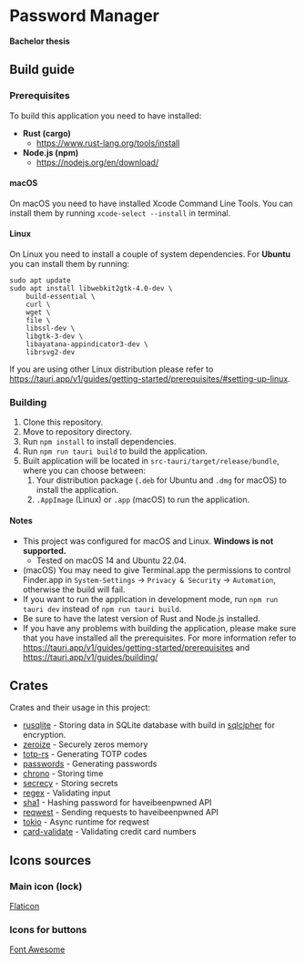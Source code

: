 # Password Manager
**Bachelor thesis**

## Build guide
### Prerequisites
To build this application you need to have installed:
- **Rust (cargo)**
  - https://www.rust-lang.org/tools/install
- **Node.js (npm)**
  - https://nodejs.org/en/download/

#### macOS
On macOS you need to have installed Xcode Command Line Tools. 
You can install them by running `xcode-select --install` in terminal.

#### Linux
On Linux you need to install a couple of system dependencies.
For **Ubuntu** you can install them by running:
```
sudo apt update
sudo apt install libwebkit2gtk-4.0-dev \
    build-essential \
    curl \
    wget \
    file \
    libssl-dev \
    libgtk-3-dev \
    libayatana-appindicator3-dev \
    librsvg2-dev
```
If you are using other Linux distribution please refer to https://tauri.app/v1/guides/getting-started/prerequisites/#setting-up-linux.

### Building
1. Clone this repository.
2. Move to repository directory.
3. Run `npm install` to install dependencies.
4. Run `npm run tauri build` to build the application.
5. Built application will be located in ```src-tauri/target/release/bundle```, where you can choose between:
   1. Your distribution package (```.deb``` for Ubuntu and ```.dmg``` for macOS) to install the application.
   2. ```.AppImage``` (Linux) or ```.app``` (macOS) to run the application.

#### Notes
- This project was configured for macOS and Linux. **Windows is not supported.**
  - Tested on macOS 14 and Ubuntu 22.04.
- (macOS) You may need to give Terminal.app the permissions to control Finder.app in ```System-Settings``` -> ```Privacy & Security``` -> ```Automation```, otherwise the build will fail.
- If you want to run the application in development mode, run `npm run tauri dev` instead of `npm run tauri build`.
- Be sure to have the latest version of Rust and Node.js installed.
- If you have any problems with building the application, please make sure that you have installed all the prerequisites. For more information refer to https://tauri.app/v1/guides/getting-started/prerequisites and https://tauri.app/v1/guides/building/

## Crates
Crates and their usage in this project:
- [rusqlite](https://crates.io/crates/rusqlite) - Storing data in SQLite database with build in [sqlcipher](https://github.com/sqlcipher/sqlcipher) for encryption.
- [zeroize](https://crates.io/crates/zeroize) - Securely zeros memory 
- [totp-rs](https://crates.io/crates/totp-rs) - Generating TOTP codes
- [passwords](https://crates.io/crates/passwords) - Generating passwords
- [chrono](https://crates.io/crates/chrono) - Storing time
- [secrecy](https://crates.io/crates/secrecy) - Storing secrets
- [regex](https://crates.io/crates/regex) - Validating input
- [sha1](https://crates.io/crates/sha1) - Hashing password for haveibeenpwned API
- [reqwest](https://crates.io/crates/reqwest) - Sending requests to haveibeenpwned API
- [tokio](https://crates.io/crates/tokio) - Async runtime for reqwest
- [card-validate](https://crates.io/crates/card-validate) - Validating credit card numbers

## Icons sources
### Main icon (lock)
[Flaticon](https://www.flaticon.com/free-icon/lock_526812?term=password&page=1&position=28&origin=search&related_id=526812)
### Icons for buttons
[Font Awesome](https://fontawesome.com/)

